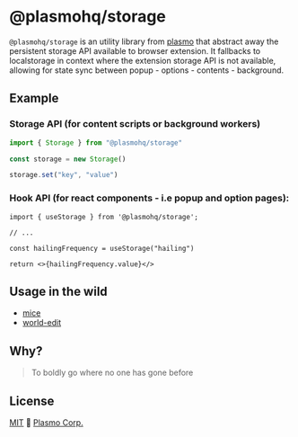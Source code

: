 # @plasmohq/storage

`@plasmohq/storage` is an utility library from [plasmo](https://www.plasmo.com/) that abstract away the persistent storage API available to browser extension. It fallbacks to localstorage in context where the extension storage API is not available, allowing for state sync between popup - options - contents - background.

## Example

### Storage API (for content scripts or background workers)

```ts
import { Storage } from "@plasmohq/storage"

const storage = new Storage()

storage.set("key", "value")
```

### Hook API (for react components - i.e popup and option pages):

```tsx
import { useStorage } from '@plasmohq/storage';

// ...

const hailingFrequency = useStorage("hailing")

return <>{hailingFrequency.value}</>

```

## Usage in the wild

- [mice](https://github.com/PlasmoHQ/mice)
- [world-edit](https://github.com/PlasmoHQ/world-edit)

## Why?

> To boldly go where no one has gone before

## License

[MIT](./license) 🖖 [Plasmo Corp.](https://plasmo.com)

